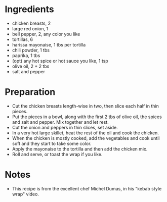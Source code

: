 # Ingredients

- chicken breasts, 2
- large red onion, 1
- bell pepper, 2, any color you like
- tortillas, 6
- harissa mayonaise, 1 tbs per tortilla
- chili powder, 1 tbs
- paprika, 1 tbs
- (opt) any hot spice or hot sauce you like, 1 tsp
- olive oil, 2 + 2 tbs
- salt and pepper

# Preparation

- Cut the chicken breasts length-wise in two, then slice each half in thin
	pieces.
- Put the pieces in a bowl, along with the first 2 tbs of olive oil, the
	spices and salt and pepper. Mix together and let rest.
- Cut the onion and peppers in thin slices, set aside.
- In a very hot large skillet, heat the rest of the oil and cook the chicken.
- When the chicken is mostly cooked, add the vegetables and cook until soft
	and they start to take some color.
- Apply the mayonaise to the tortilla and then add the chicken mix.
- Roll and serve, or toast the wrap if you like.

# Notes

- This recipe is from the excellent chef Michel Dumas, in his "kebab style
	wrap" video.
